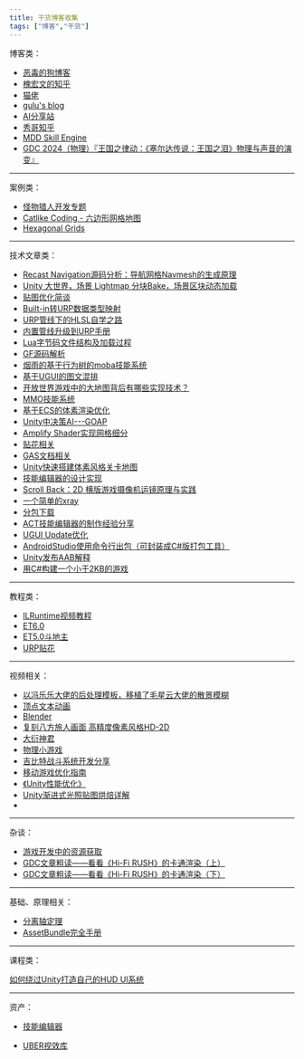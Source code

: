 ```yaml
---
title: 干货博客收集
tags: ["博客","干货"]
---
```


博客类：

- [恶毒的狗博客](https://juejin.cn/user/1063982989066040)
- [槐宏文的知乎](https://www.zhihu.com/people/gou-gou-89-32/posts)
- [猫佬](http://cathole.top/archives/)
- [gulu's blog](https://gulu-dev.com)
- [AI分享站](http://www.aisharing.com)
- [秀哥知乎](https://www.zhihu.com/people/liu-zhong-xiu-11)
- [MDD Skill Engine](http://www.maodaodao.top/mddskillengine%E6%80%BB%E7%9B%AE%E5%BD%95%E4%BB%A5%E5%8F%8A%E5%89%8D%E8%A8%80/)
- [GDC 2024（物理）『王国之律动：《塞尔达传说：王国之泪》物理与声音的演变』](https://www.bilibili.com/read/cv33358973/)

---

案例类：

- [怪物猎人开发专题](https://blog.csdn.net/koljy111/article/details/121956086)
- [Catlike Coding - 六边形网格地图](https://catlikecoding.com/unity/tutorials/hex-map/)
- [Hexagonal Grids](https://www.redblobgames.com/grids/hexagons/)

---

技术文章类：

- [Recast Navigation源码分析：导航网格Navmesh的生成原理](https://zhuanlan.zhihu.com/p/592339133)
- [Unity 大世界，场景 Lightmap 分块Bake，场景区块动态加载](https://zhuanlan.zhihu.com/p/630702003)
- [贴图优化简谈](https://www.poiyomi.com/blog/2022-10-17-texture-optimization?)
- [Built-in转URP数据类型映射](http://blog.coolcoding.cn/?p=2313)
- [URP管线下的HLSL自学之路](https://www.bilibili.com/read/readlist/rl274710?share_medium=android&share_plat=android&share_session_id=8de7bf6c-e404-4435-8b2c-b08756b1d746&share_source=QQ&share_tag=s_i×tamp=1637185463&unique_k=wXE8kos)
- [内置管线升级到URP手册](https://www.jianshu.com/p/3fef69e2efb6)
- [Lua字节码文件结构及加载过程](https://www.zhihu.com/tardis/zm/art/600215581?source_id=1005)
- [GF源码解析](https://www.zhihu.com/column/c_1436501161410596864)
- [烟雨的基于行为树的moba技能系统](https://www.zhihu.com/column/c_1383070494757998592)
- [基于UGUI的图文混排](https://blog.csdn.net/qq992817263/article/details/51000744)
- [开放世界游戏中的大地图背后有哪些实现技术？](https://gulu-dev.com/post/2014-11-16-open-world/)
- [MMO技能系统](https://zhuanlan.zhihu.com/p/147681650)
- [基于ECS的体素渲染优化](https://zhuanlan.zhihu.com/p/100079481)
- [Unity中决策AI---GOAP](https://blog.csdn.net/u010019717/article/details/80904943)
- [Amplify Shader实现网格细分](https://zhuanlan.zhihu.com/p/342770409)
- [贴花相关](https://zhuanlan.zhihu.com/p/420708193)
- [GAS文档相关](https://github.com/BillEliot/GASDocumentation_Chinese)
- [Unity快速搭建体素风格关卡地图](https://blog.csdn.net/linxinfa/article/details/117868226)
- [技能编辑器的设计实现](https://zhuanlan.zhihu.com/p/158430393)
- [Scroll Back：2D 横版游戏摄像机运镜原理与实践](https://indienova.com/indie-game-development/scroll_back_the_theory_and_practice_of_cameras_in_sidescrollers-ph/)
- [一个简单的xray](https://blog.csdn.net/wankcn/article/details/115250111)
- [分包下载](https://blog.csdn.net/h824612113/article/details/129448181?spm=1001.2014.3001.5501)
- [ACT技能编辑器的制作经验分享](https://blog.uwa4d.com/archives/USparkle_ACT.html)
- [UGUI Update优化](https://zhuanlan.zhihu.com/p/565930331)
- [AndroidStudio使用命令行出包（可封装成C#版打包工具）](https://www.cnblogs.com/vsirWaiter/p/16639243.html)
- [Unity发布AAB解释](https://blog.csdn.net/egostudio/article/details/118570834)
- [用C#构建一个小于2KB的游戏](https://migeel.sk/blog/2024/01/02/building-a-self-contained-game-in-csharp-under-2-kilobytes/)

---

教程类：

- [ILRuntime视频教程](https://learn.u3d.cn/tutorial/ilruntime/)
- [ET6.0](https://edu.uwa4d.com/course-intro/1/375)
- [ET5.0斗地主](https://www.taikr.com/goods/show/554?targetId=1053&preview=0)
- [URP贴花](https://learn.u3d.cn/tutorial/urp-tutorials-urp-decal-system)

---

视频相关：

- [以冯乐乐大佬的后处理模板，移植了毛星云大佬的散景模糊](https://www.bilibili.com/video/BV16u411X74r/?share_source=copy_web&vd_source=dc8db9ae29cb1bbdd2bfdc1e9c7876a9)
- [顶点文本动画]([**https://www.bilibili.com/read/cv14580881**](https://www.bilibili.com/read/cv14580881))
- [Blender](https://www.bilibili.com/video/BV12T4y197Z5/?vd_source=dc8db9ae29cb1bbdd2bfdc1e9c7876a9)
- [复刻八方旅人画面 高精度像素风格HD-2D](https://www.bilibili.com/video/BV1rQ4y1z78X/?share_source=copy_web&vd_source=5dd023c4fb4e55db3f031dc52277d1fa)
- [大衍神君](https://space.bilibili.com/1311706157/channel/collectiondetail?sid=129381)
- [物理小游戏](https://www.bilibili.com/video/BV17T411p7NM/?buvid=XY520F65D69C571272572B216100C1D468146&is_story_h5=false&mid=Px/9IZQOrqIOvOouIVpkmA==&p=1&plat_id=116&share_from=ugc&share_medium=android&share_plat=android&share_session_id=33a00c96-9ada-415d-b70a-862750a4134a&share_source=QQ&share_tag=s_i&timestamp=1684091971&unique_k=0bXEaRM&up_id=145670942&vd_source=dc8db9ae29cb1bbdd2bfdc1e9c7876a9)
- [吉比特战斗系统开发分享](https://www.bilibili.com/video/BV1FV4y1C7wM/?buvid=XY520F65D69C571272572B216100C1D468146&is_story_h5=false&mid=Px/9IZQOrqIOvOouIVpkmA==&p=1&plat_id=116&share_from=ugc&share_medium=android&share_plat=android&share_session_id=783b1bb4-545a-4e5c-9dba-6d559d1b6b1b&share_source=QQ&share_tag=s_i&timestamp=1683916109&unique_k=G7toD7T&up_id=272951096&vd_source=dc8db9ae29cb1bbdd2bfdc1e9c7876a9)
- [移动游戏优化指南](https://learn.u3d.cn/tutorial/mobile-game-optimization?chapterId=63562b28edca72001f21d125#61164663feec0d00200df1da)
- [《Unity性能优化》](https://learn.u3d.cn/tutorial/unity-optimization-metaverse)
- [Unity渐进式光照贴图烘焙详解](https://learn.u3d.cn/tutorial/unity-progressive-lightmapper)
- 

---

杂谈：

- [游戏开发中的资源获取](https://zhuanlan.zhihu.com/p/73313529)
- [GDC文章粗读——看看《Hi-Fi RUSH》的卡通渲染（上）](https://www.game-cores.com/articles/181912)
- [GDC文章粗读——看看《Hi-Fi RUSH》的卡通渲染（下）](https://www.gcores.com/articles/182264)

---

基础、原理相关：

- [分离轴定理](https://blog.csdn.net/yorhomwang/article/details/54869018)
- [AssetBundle完全手册](https://www.unitybundlemaster.com/?cat=6)

---

课程类：

[如何绕过Unity打造自己的HUD UI系统](https://edu.uwa4d.com/course-intro/0/127)

---



资产：

- [技能编辑器](https://assetstore.unity.com/packages/tools/game-toolkits/cline-action-editor-2-163343)

- [UBER视效库](https://assetstore.unity.com/packages/vfx/shaders/uber-standard-shader-ultra-39959?clickref=1011lwQzTUJw&utm_source=partnerize&utm_medium=affiliate&utm_campaign=unity_affiliate)

  
